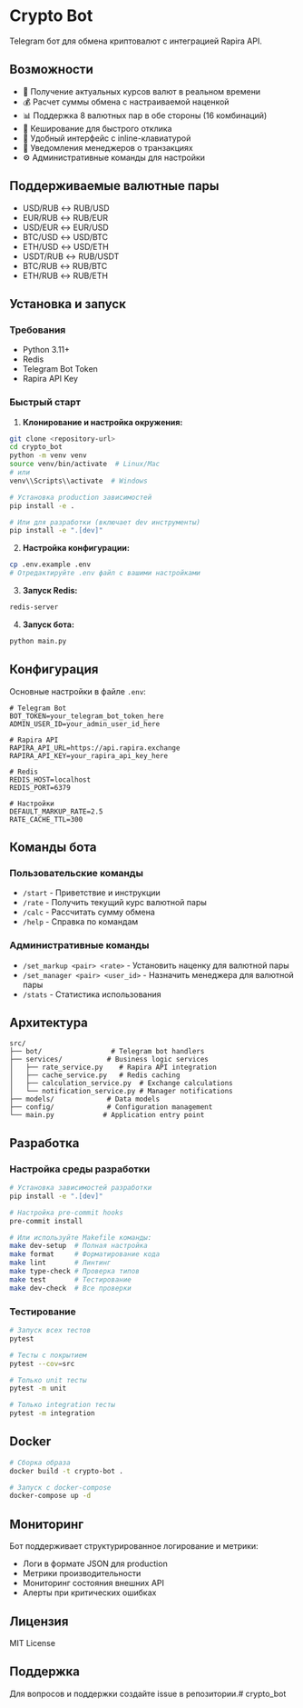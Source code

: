 # Crypto Bot

Telegram бот для обмена криптовалют с интеграцией Rapira API.

## Возможности

- 🔄 Получение актуальных курсов валют в реальном времени
- 💰 Расчет суммы обмена с настраиваемой наценкой
- 📊 Поддержка 8 валютных пар в обе стороны (16 комбинаций)
- 🚀 Кеширование для быстрого отклика
- 📱 Удобный интерфейс с inline-клавиатурой
- 👥 Уведомления менеджеров о транзакциях
- ⚙️ Административные команды для настройки

## Поддерживаемые валютные пары

- USD/RUB ↔ RUB/USD
- EUR/RUB ↔ RUB/EUR
- USD/EUR ↔ EUR/USD
- BTC/USD ↔ USD/BTC
- ETH/USD ↔ USD/ETH
- USDT/RUB ↔ RUB/USDT
- BTC/RUB ↔ RUB/BTC
- ETH/RUB ↔ RUB/ETH

## Установка и запуск

### Требования

- Python 3.11+
- Redis
- Telegram Bot Token
- Rapira API Key

### Быстрый старт

1. **Клонирование и настройка окружения:**
```bash
git clone <repository-url>
cd crypto_bot
python -m venv venv
source venv/bin/activate  # Linux/Mac
# или
venv\\Scripts\\activate  # Windows

# Установка production зависимостей
pip install -e .

# Или для разработки (включает dev инструменты)
pip install -e ".[dev]"
```

2. **Настройка конфигурации:**
```bash
cp .env.example .env
# Отредактируйте .env файл с вашими настройками
```

3. **Запуск Redis:**
```bash
redis-server
```

4. **Запуск бота:**
```bash
python main.py
```

## Конфигурация

Основные настройки в файле `.env`:

```env
# Telegram Bot
BOT_TOKEN=your_telegram_bot_token_here
ADMIN_USER_ID=your_admin_user_id_here

# Rapira API
RAPIRA_API_URL=https://api.rapira.exchange
RAPIRA_API_KEY=your_rapira_api_key_here

# Redis
REDIS_HOST=localhost
REDIS_PORT=6379

# Настройки
DEFAULT_MARKUP_RATE=2.5
RATE_CACHE_TTL=300
```

## Команды бота

### Пользовательские команды
- `/start` - Приветствие и инструкции
- `/rate` - Получить текущий курс валютной пары
- `/calc` - Рассчитать сумму обмена
- `/help` - Справка по командам

### Административные команды
- `/set_markup <pair> <rate>` - Установить наценку для валютной пары
- `/set_manager <pair> <user_id>` - Назначить менеджера для валютной пары
- `/stats` - Статистика использования

## Архитектура

```
src/
├── bot/                 # Telegram bot handlers
├── services/           # Business logic services
│   ├── rate_service.py    # Rapira API integration
│   ├── cache_service.py   # Redis caching
│   ├── calculation_service.py  # Exchange calculations
│   └── notification_service.py # Manager notifications
├── models/             # Data models
├── config/             # Configuration management
└── main.py            # Application entry point
```

## Разработка

### Настройка среды разработки

```bash
# Установка зависимостей разработки
pip install -e ".[dev]"

# Настройка pre-commit hooks
pre-commit install

# Или используйте Makefile команды:
make dev-setup  # Полная настройка
make format     # Форматирование кода
make lint       # Линтинг
make type-check # Проверка типов
make test       # Тестирование
make dev-check  # Все проверки
```

### Тестирование

```bash
# Запуск всех тестов
pytest

# Тесты с покрытием
pytest --cov=src

# Только unit тесты
pytest -m unit

# Только integration тесты
pytest -m integration
```

## Docker

```bash
# Сборка образа
docker build -t crypto-bot .

# Запуск с docker-compose
docker-compose up -d
```

## Мониторинг

Бот поддерживает структурированное логирование и метрики:

- Логи в формате JSON для production
- Метрики производительности
- Мониторинг состояния внешних API
- Алерты при критических ошибках

## Лицензия

MIT License

## Поддержка

Для вопросов и поддержки создайте issue в репозитории.# crypto_bot
